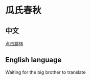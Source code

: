 # 瓜氏春秋

## 中文

[点击跳转](Quotations/README-CN.md)

## English language

Waiting for the big brother to translate